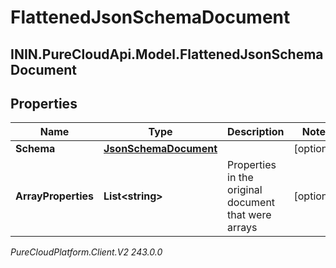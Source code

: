 # FlattenedJsonSchemaDocument

## ININ.PureCloudApi.Model.FlattenedJsonSchemaDocument

## Properties

|Name | Type | Description | Notes|
|------------ | ------------- | ------------- | -------------|
| **Schema** | [**JsonSchemaDocument**](JsonSchemaDocument) |  | [optional] |
| **ArrayProperties** | **List&lt;string&gt;** | Properties in the original document that were arrays | [optional] |



_PureCloudPlatform.Client.V2 243.0.0_
